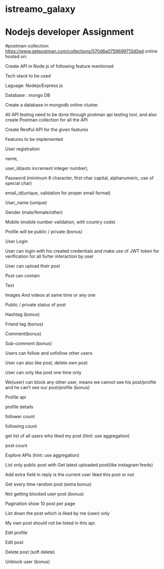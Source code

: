 # istreamo_galaxy

# Nodejs developer Assignment

#postman-collection: https://www.getpostman.com/collections/570d6a0759699713d0ed
online hosted on: 

Create API in Node js of following feature mentioned


Tech stack to be used 

Laguage: Nodejs/Express js

Database : mongo DB



Create a database in mongodb online cluster.

All API testing need to be done through postman api testing tool, and also create Postman collection for all the API


Create Restful API for the given features


Features to be implemented


User registration

name, 

user_id(auto increment integer number), 

Password (minimum 8 character, first char capital, alphanumeric, use of special char)

email_id(unique, validation for proper email format)

User_name (unique)

Gender (male/female/other)

Mobile (mobile number validation, with country code)

Profile will be public / private (bonus)

User Login

User can login with his created credentials and make use of JWT token for verification for all furter interaction by user 

User can upload their post

Post can contain 

Text 

Images And videos at same time or any one 

Public / private status of post

Hashtag (bonus)

Friend tag (bonus)

Comment(bonus)

Sub-comment (bonus)


Users can follow and unfollow other users.

User can also like post, delete own post

User can only like post one time only

We(user) can block any other user, means we cannot see his post/profile and he can’t see our post/profile (bonus)

Profile api

profile details

follower count

following count

get list of all users who liked my post (hint: use aggregation)

post count


Explore APIs (hint: use aggregation)

List only public post with Get latest uploaded post(like instagram feeds)

Add extra field in reply is the current user liked this post or not 

Get every time random post (extra bonus)

Not getting blocked user post (bonus)

Pagination show 10 post per page

List down the post which is liked by me (user) only 

My own post should not be listed in this api.


Edit profile

Edit post

Delete post (soft delete)

Unblock user (bonus)